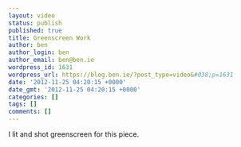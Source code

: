 ```yaml
---
layout: video
status: publish
published: true
title: Greenscreen Work
author: ben
author_login: ben
author_email: ben@ben.ie
wordpress_id: 1631
wordpress_url: https://blog.ben.ie/?post_type=video&#038;p=1631
date: '2012-11-25 04:20:15 +0000'
date_gmt: '2012-11-25 04:20:15 +0000'
categories: []
tags: []
comments: []
---
```

<p>I lit and shot greenscreen for this piece.</p>
